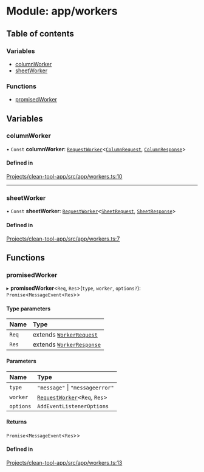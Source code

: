 # Module: app/workers

## Table of contents

### Variables

- [columnWorker](../wiki/app.workers#columnworker)
- [sheetWorker](../wiki/app.workers#sheetworker)

### Functions

- [promisedWorker](../wiki/app.workers#promisedworker)

## Variables

### columnWorker

• `Const` **columnWorker**: [`RequestWorker`](../wiki/types.workers.RequestWorker)<[`ColumnRequest`](../wiki/workers.column.ColumnRequest), [`ColumnResponse`](../wiki/workers.column#columnresponse)\>

#### Defined in

[Projects/clean-tool-app/src/app/workers.ts:10](https://github.com/yuckyh/clean-tool-app/blob/e8c585b/src/app/workers.ts#L10)

___

### sheetWorker

• `Const` **sheetWorker**: [`RequestWorker`](../wiki/types.workers.RequestWorker)<[`SheetRequest`](../wiki/workers.sheet#sheetrequest), [`SheetResponse`](../wiki/workers.sheet#sheetresponse)\>

#### Defined in

[Projects/clean-tool-app/src/app/workers.ts:7](https://github.com/yuckyh/clean-tool-app/blob/e8c585b/src/app/workers.ts#L7)

## Functions

### promisedWorker

▸ **promisedWorker**<`Req`, `Res`\>(`type`, `worker`, `options?`): `Promise`<`MessageEvent`<`Res`\>\>

#### Type parameters

| Name | Type |
| :------ | :------ |
| `Req` | extends [`WorkerRequest`](../wiki/types.workers.WorkerRequest) |
| `Res` | extends [`WorkerResponse`](../wiki/types.workers#workerresponse) |

#### Parameters

| Name | Type |
| :------ | :------ |
| `type` | ``"message"`` \| ``"messageerror"`` |
| `worker` | [`RequestWorker`](../wiki/types.workers.RequestWorker)<`Req`, `Res`\> |
| `options` | `AddEventListenerOptions` |

#### Returns

`Promise`<`MessageEvent`<`Res`\>\>

#### Defined in

[Projects/clean-tool-app/src/app/workers.ts:13](https://github.com/yuckyh/clean-tool-app/blob/e8c585b/src/app/workers.ts#L13)
